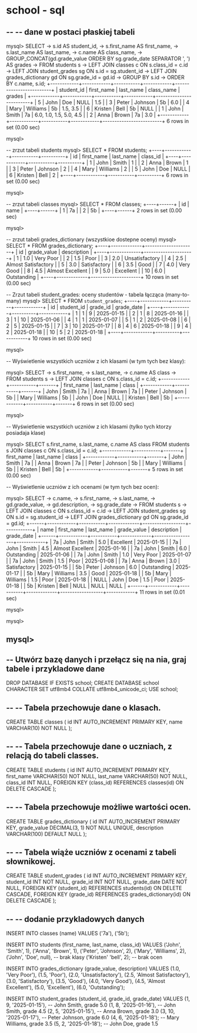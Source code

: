 # school - sql


--
-- dane w postaci płaskiej tabeli
--

mysql> SELECT 
    ->     s.id AS student_id,
    ->     s.first_name AS first_name,
    ->     s.last_name AS last_name,
    ->     c.name AS class_name,
    ->     GROUP_CONCAT(gd.grade_value ORDER BY sg.grade_date SEPARATOR ', ') AS grades
    -> FROM students s
    -> LEFT JOIN classes c ON s.class_id = c.id
    -> LEFT JOIN student_grades sg ON s.id = sg.student_id
    -> LEFT JOIN grades_dictionary gd ON sg.grade_id = gd.id
    -> GROUP BY s.id
    -> ORDER BY c.name, s.id;
+------------+------------+-----------+------------+-------------------------+
| student_id | first_name | last_name | class_name | grades                  |
+------------+------------+-----------+------------+-------------------------+
|          5 | John       | Doe       | NULL       | 1.5                     |
|          3 | Peter      | Johnson   | 5b         | 6.0                     |
|          4 | Mary       | Williams  | 5b         | 1.5, 3.5                |
|          6 | Kristen    | Bell      | 5b         | NULL                    |
|          1 | John       | Smith     | 7a         | 6.0, 1.0, 1.5, 5.0, 4.5 |
|          2 | Anna       | Brown     | 7a         | 3.0                     |
+------------+------------+-----------+------------+-------------------------+
6 rows in set (0.00 sec)

mysql> 

-- zrzut tabeli students
mysql> SELECT * FROM students;
+----+------------+-----------+----------+
| id | first_name | last_name | class_id |
+----+------------+-----------+----------+
|  1 | John       | Smith     |        1 |
|  2 | Anna       | Brown     |        1 |
|  3 | Peter      | Johnson   |        2 |
|  4 | Mary       | Williams  |        2 |
|  5 | John       | Doe       |     NULL |
|  6 | Kristen    | Bell      |        2 |
+----+------------+-----------+----------+
6 rows in set (0.00 sec)

mysql> 

-- zrzut tabeli classes
mysql> SELECT * FROM classes;
+----+------+
| id | name |
+----+------+
|  1 | 7a   |
|  2 | 5b   |
+----+------+
2 rows in set (0.00 sec)

mysql> 

-- zrzut tabeli grades_dictionary (wszystkioe dostepne oceny)
mysql> SELECT * FROM grades_dictionary;
+----+-------------+---------------------+
| id | grade_value | description         |
+----+-------------+---------------------+
|  1 |         1.0 | Very Poor           |
|  2 |         1.5 | Poor                |
|  3 |         2.0 | Unsatisfactory      |
|  4 |         2.5 | Almost Satisfactory |
|  5 |         3.0 | Satisfactory        |
|  6 |         3.5 | Good                |
|  7 |         4.0 | Very Good           |
|  8 |         4.5 | Almost Excellent    |
|  9 |         5.0 | Excellent           |
| 10 |         6.0 | Outstanding         |
+----+-------------+---------------------+
10 rows in set (0.00 sec)

-- Zrzut tabeli student_grades: oceny studentów - tabela łącząca (many-to-many)
mysql> SELECT * FROM `student_grades`;
+----+------------+----------+------------+
| id | student_id | grade_id | grade_date |
+----+------------+----------+------------+
|  1 |          1 |        9 | 2025-01-15 |
|  2 |          1 |        8 | 2025-01-16 |
|  3 |          1 |       10 | 2025-01-06 |
|  4 |          1 |        1 | 2025-01-07 |
|  5 |          1 |        2 | 2025-01-08 |
|  6 |          2 |        5 | 2025-01-15 |
|  7 |          3 |       10 | 2025-01-17 |
|  8 |          4 |        6 | 2025-01-18 |
|  9 |          4 |        2 | 2025-01-18 |
| 10 |          5 |        2 | 2025-01-18 |
+----+------------+----------+------------+
10 rows in set (0.00 sec)

mysql> 

-- Wyświetlenie wszystkich uczniów z ich klasami (w tym tych bez klasy):

mysql> SELECT 
    ->     s.first_name, 
    ->     s.last_name, 
    ->     c.name AS class
    -> FROM students s
    -> LEFT JOIN classes c ON s.class_id = c.id;
+------------+-----------+-------+
| first_name | last_name | class |
+------------+-----------+-------+
| John       | Smith     | 7a    |
| Anna       | Brown     | 7a    |
| Peter      | Johnson   | 5b    |
| Mary       | Williams  | 5b    |
| John       | Doe       | NULL  |
| Kristen    | Bell      | 5b    |
+------------+-----------+-------+
6 rows in set (0.00 sec)

mysql> 

-- Wyświetlenie wszystkich uczniów z ich klasami (tylko tych ktorzy posiadaja klase)

mysql> SELECT  s.first_name, s.last_name, c.name AS class FROM students s  JOIN classes c ON s.class_id = c.id;
+------------+-----------+-------+
| first_name | last_name | class |
+------------+-----------+-------+
| John       | Smith     | 7a    |
| Anna       | Brown     | 7a    |
| Peter      | Johnson   | 5b    |
| Mary       | Williams  | 5b    |
| Kristen    | Bell      | 5b    |
+------------+-----------+-------+
5 rows in set (0.00 sec)

-- Wyświetlenie uczniów z ich ocenami (w tym tych bez ocen):

mysql>  SELECT 
    ->       c.name,
    ->               s.first_name, 
    ->               s.last_name, 
    ->               gd.grade_value, 
    ->               gd.description, 
    ->               sg.grade_date
    ->           FROM students s
    ->           LEFT JOIN classes c ON s.class_id = c.id
    ->           LEFT JOIN student_grades sg ON s.id = sg.student_id
    ->           LEFT JOIN grades_dictionary gd ON sg.grade_id = gd.id;
+------+------------+-----------+-------------+------------------+------------+
| name | first_name | last_name | grade_value | description      | grade_date |
+------+------------+-----------+-------------+------------------+------------+
| 7a   | John       | Smith     |         5.0 | Excellent        | 2025-01-15 |
| 7a   | John       | Smith     |         4.5 | Almost Excellent | 2025-01-16 |
| 7a   | John       | Smith     |         6.0 | Outstanding      | 2025-01-06 |
| 7a   | John       | Smith     |         1.0 | Very Poor        | 2025-01-07 |
| 7a   | John       | Smith     |         1.5 | Poor             | 2025-01-08 |
| 7a   | Anna       | Brown     |         3.0 | Satisfactory     | 2025-01-15 |
| 5b   | Peter      | Johnson   |         6.0 | Outstanding      | 2025-01-17 |
| 5b   | Mary       | Williams  |         3.5 | Good             | 2025-01-18 |
| 5b   | Mary       | Williams  |         1.5 | Poor             | 2025-01-18 |
| NULL | John       | Doe       |         1.5 | Poor             | 2025-01-18 |
| 5b   | Kristen    | Bell      |        NULL | NULL             | NULL       |
+------+------------+-----------+-------------+------------------+------------+
11 rows in set (0.01 sec)

mysql> 


mysql> 


mysql> 
-- 
-- Utwórz bazę danych i przełącz się na nia, graj tabele i przykladowe dane
--

DROP DATABASE IF EXISTS school;
CREATE DATABASE school  CHARACTER SET utf8mb4  COLLATE utf8mb4_unicode_ci;
USE school;

--
-- Tabela przechowuje dane o klasach.
--
CREATE TABLE classes (
    id INT AUTO_INCREMENT PRIMARY KEY,
    name VARCHAR(10) NOT NULL
);

--
-- Tabela przechowuje dane o uczniach, z relacją do tabeli classes.
--
CREATE TABLE students (
    id INT AUTO_INCREMENT PRIMARY KEY,
    first_name VARCHAR(50) NOT NULL,
    last_name VARCHAR(50) NOT NULL,
    class_id INT NULL,
    FOREIGN KEY (class_id) REFERENCES classes(id) ON DELETE CASCADE
);

--
-- Tabela przechowuje możliwe wartości ocen.
--
CREATE TABLE grades_dictionary (
    id INT AUTO_INCREMENT PRIMARY KEY,
    grade_value DECIMAL(3, 1) NOT NULL UNIQUE,
    description VARCHAR(100) DEFAULT NULL
);

--
-- Tabela wiąże uczniów z ocenami z tabeli słownikowej.
--
CREATE TABLE student_grades (
    id INT AUTO_INCREMENT PRIMARY KEY,
    student_id INT NOT NULL,
    grade_id INT NOT NULL,
    grade_date DATE NOT NULL,
    FOREIGN KEY (student_id) REFERENCES students(id) ON DELETE CASCADE,
    FOREIGN KEY (grade_id) REFERENCES grades_dictionary(id) ON DELETE CASCADE
);

--
-- dodanie przykladowych danych
--

INSERT INTO classes (name) VALUES 
('7a'), 
('5b');

INSERT INTO students (first_name, last_name, class_id) 
VALUES 
('John', 'Smith', 1), 
('Anna', 'Brown', 1), 
('Peter', 'Johnson', 2), 
('Mary', 'Williams', 2),
('John', 'Doe', null),  -- brak klasy
('Kristen' 'bell', 2); -- brak ocen 
 

INSERT INTO grades_dictionary (grade_value, description) 
VALUES 
(1.0, 'Very Poor'),
(1.5, 'Poor'),
(2.0, 'Unsatisfactory'),
(2.5, 'Almost Satisfactory'),
(3.0, 'Satisfactory'),
(3.5, 'Good'),
(4.0, 'Very Good'),
(4.5, 'Almost Excellent'),
(5.0, 'Excellent'),
(6.0, 'Outstanding');


INSERT INTO student_grades (student_id, grade_id, grade_date) 
VALUES 
(1, 9, '2025-01-15'), -- John Smith, grade 5.0
(1, 8, '2025-01-16'), -- John Smith, grade 4.5
(2, 5, '2025-01-15'), -- Anna Brown, grade 3.0
(3, 10, '2025-01-17'), -- Peter Johnson, grade 6.0
(4, 6, '2025-01-18'); -- Mary Williams, grade 3.5
(5, 2, '2025-01-18'); -- John Doe, grade 1.5

